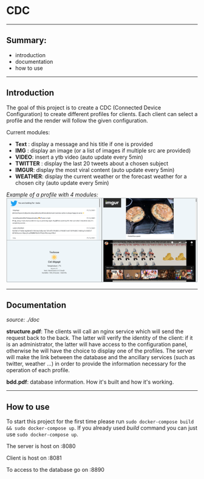# CDC

---

## Summary:

- introduction
- documentation
- how to use

---

## Introduction

The goal of this project is to create a CDC (Connected Device Configuration) to create different profiles for clients. Each client can select a profile and the render will follow the given configuration.

Current modules:
- **Text** : display a message and his title if one is provided
- **IMG** : display an image (or a list of images if multiple src are provided)
- **VIDEO**: insert a ytb video (auto update every 5min)
- **TWITTER** : display the last 20 tweets about a chosen subject
- **IMGUR**: display the most viral content (auto update every 5min)
- **WEATHER**: display the current weather or the forecast weather for a chosen city (auto update every 5min)

*Example of a profile with 4 modules:*
![screen of a profile with 4 sub modules](https://github.com/calvetalex/cdc/blob/main/doc/.images/Screenshot_multiple_module_profile.png?raw=true)

---

## Documentation

_source: ./doc_

**structure.pdf**: The clients will call an nginx service which will send the request back to the back. The latter will verify the identity of the client: if it is an administrator, the latter will have access to the configuration panel, otherwise he will have the choice to display one of the profiles. The server will make the link between the database and the ancillary services (such as twitter, weather ...) in order to provide the information necessary for the operation of each profile.

**bdd.pdf**: database information. How it's built and how it's working.

---

## How to use

To start this project for the first time please run `sudo docker-compose build && sudo docker-compose up`. If you already used _build_ command you can just use `sudo docker-compose up`.

The server is host on :8080

Client is host on :8081

To access to the database go on :8890
